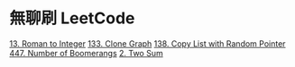 # 無聊刷 LeetCode

[13. Roman to Integer](https://github.com/lighter/leetcode_practice/blob/master/13_Roman_to_Integer.rb)
[133. Clone Graph](https://github.com/lighter/leetcode_practice/blob/master/133_Clone_Graph.js)
[138. Copy List with Random Pointer](https://github.com/lighter/leetcode_practice/blob/master/138_Copy_List_with_Random_Pointer.js)
[447. Number of Boomerangs](https://github.com/lighter/leetcode_practice/blob/master/447_Number_of_Boomerangs.rb)
[2. Two Sum]()
